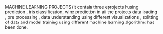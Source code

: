 
MACHINE LEARNING PROJECTS (it contain three eprojects husing prediction , iris classification, wine prediction in all the projects data loading , pre processing , data understanding using different visualizations , splitting of data and model training using different machine learning algorithms has been done.
